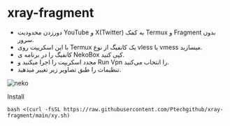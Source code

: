 # xray-fragment

- دورزدن محدودیت YouTube  و X(Twitter) به کمک Termux و Fragment  بدون سرور.
- با این اسکریپت روی Termux یک کانفیگ از نوع  vless یا vmess میسازید. 
- کانفیگ را در برنامه ی NekoBox کپی کنید. 
- مجدد اسکریپت را اجرا میکنید و Run Vpn را انتخاب می‌کنید. 
- تنظیمات را طبق تصاویر زیر تغییر میدهید. 

![neko](https://raw.githubusercontent.com/Ptechgithub/configs/main/media/neko.gif)

Install
```
bash <(curl -fsSL https://raw.githubusercontent.com/Ptechgithub/xray-fragment/main/xy.sh)
```